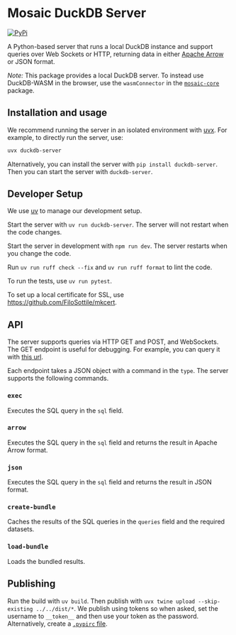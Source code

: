 # Mosaic DuckDB Server

[![PyPi](https://img.shields.io/pypi/v/duckdb-server.svg)](https://pypi.org/project/duckdb-server/)

A Python-based server that runs a local DuckDB instance and support queries over Web Sockets or HTTP, returning data in either [Apache Arrow](https://arrow.apache.org/) or JSON format.

_Note:_ This package provides a local DuckDB server. To instead use DuckDB-WASM in the browser, use the `wasmConnector` in the [`mosaic-core`](https://github.com/uwdata/mosaic/tree/main/packages/mosaic-core) package.

## Installation and usage

We recommend running the server in an isolated environment with [uvx](https://docs.astral.sh/uv/). For example, to directly run the server, use:

```bash
uvx duckdb-server
```

Alternatively, you can install the server with `pip install duckdb-server`. Then you can start the server with `duckdb-server`.

## Developer Setup

We use [uv](https://docs.astral.sh/uv/) to manage our development setup.

Start the server with `uv run duckdb-server`. The server will not restart when the code changes.

Start the server in development with `npm run dev`. The server restarts when you change the code.

Run `uv run ruff check --fix` and `uv run ruff format` to lint the code.

To run the tests, use `uv run pytest`.

To set up a local certificate for SSL, use https://github.com/FiloSottile/mkcert.

## API

The server supports queries via HTTP GET and POST, and WebSockets. The GET endpoint is useful for debugging. For example, you can query it with [this url](<http://localhost:3000/?query={"sql":"select 1","type":"json"}>).

Each endpoint takes a JSON object with a command in the `type`. The server supports the following commands.

### `exec`

Executes the SQL query in the `sql` field.

### `arrow`

Executes the SQL query in the `sql` field and returns the result in Apache Arrow format.

### `json`

Executes the SQL query in the `sql` field and returns the result in JSON format.

### `create-bundle`

Caches the results of the SQL queries in the `queries` field and the required datasets.

### `load-bundle`

Loads the bundled results.

## Publishing

Run the build with `uv build`. Then publish with `uvx twine upload --skip-existing ../../dist/*`. We publish using tokens so when asked, set the username to `__token__` and then use your token as the password. Alternatively, create a [`.pypirc` file](https://packaging.python.org/en/latest/guides/distributing-packages-using-setuptools/#create-an-account).
